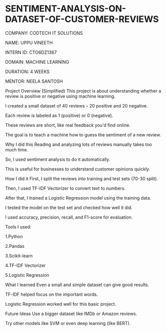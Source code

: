 # SENTIMENT-ANALYSIS-ON-DATASET-OF-CUSTOMER-REVIEWS

COMPANY: CODTECH IT SOLUTIONS

NAME: UPPU VINEETH

INTERN ID: CTO6DZ1367

DOMAIN: MACHINE LEARNING

DURATION: 4 WEEKS

MENTOR: NEELA SANTOSH


Project Overview (Simplified)
This project is about understanding whether a review is positive or negative using machine learning.

I created a small dataset of 40 reviews – 20 positive and 20 negative.

Each review is labeled as 1 (positive) or 0 (negative).

These reviews are short, like real feedback you'd find online.

The goal is to teach a machine how to guess the sentiment of a new review.

Why I did this
Reading and analyzing lots of reviews manually takes too much time.

So, I used sentiment analysis to do it automatically.

This is useful for businesses to understand customer opinions quickly.

How I did it
First, I split the reviews into training and test sets (70-30 split).

Then, I used TF-IDF Vectorizer to convert text to numbers.

After that, I trained a Logistic Regression model using the training data.

I tested the model on the test set and checked how well it did.

I used accuracy, precision, recall, and F1-score for evaluation.

Tools I used:


1.Python


2.Pandas


3.Scikit-learn


4.TF-IDF Vectorizer


5.Logistic Regression


What I learned
Even a small and simple dataset can give good results.

TF-IDF helped focus on the important words.

Logistic Regression worked well for this basic project.

Future Ideas
Use a bigger dataset like IMDb or Amazon reviews.

Try other models like SVM or even deep learning (like BERT).
